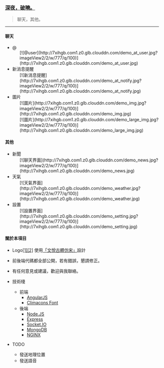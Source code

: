 ### [深夜，破曉。](http://sypx.codingapp.com/)
> 聊天，其他。

***

#### 聊天
- @
    <ol>
        [![@user](http://7xihgb.com1.z0.glb.clouddn.com/demo_at_user.jpg?imageView2/2/w/777/q/100)](http://7xihgb.com1.z0.glb.clouddn.com/demo_at_user.jpg)
    </ol>
- 新消息提醒
    <ol>
        [![新消息提醒](http://7xihgb.com1.z0.glb.clouddn.com/demo_at_notify.jpg?imageView2/2/w/777/q/100)](http://7xihgb.com1.z0.glb.clouddn.com/demo_at_notify.jpg)
    </ol>
- 圖片
    <ol>
        [![圖片](http://7xihgb.com1.z0.glb.clouddn.com/demo_img.jpg?imageView2/2/w/777/q/100)](http://7xihgb.com1.z0.glb.clouddn.com/demo_img.jpg)
    </ol>
    <ol>
        [![圖片](http://7xihgb.com1.z0.glb.clouddn.com/demo_large_img.jpg?imageView2/2/w/777/q/100)](http://7xihgb.com1.z0.glb.clouddn.com/demo_large_img.jpg)
    </ol>

#### 其他
- 新聞 
    <ol>
        [![聊天界面](http://7xihgb.com1.z0.glb.clouddn.com/demo_news.jpg?imageView2/2/w/777/q/100)](http://7xihgb.com1.z0.glb.clouddn.com/demo_news.jpg)
    </ol>
- 天氣
    <ol>
        [![天氣界面](http://7xihgb.com1.z0.glb.clouddn.com/demo_weather.jpg?imageView2/2/w/777/q/100)](http://7xihgb.com1.z0.glb.clouddn.com/demo_weather.jpg)
    </ol>
- 設置
    <ol>
        [![設置界面](http://7xihgb.com1.z0.glb.clouddn.com/demo_setting.jpg?imageView2/2/w/777/q/100)](http://7xihgb.com1.z0.glb.clouddn.com/demo_setting.jpg)     </ol>

#### 關於本項目
- Logo[\[1\]](http://7xihgb.com1.z0.glb.clouddn.com/img/logo.svg)[\[2\]](http://7xihgb.com1.z0.glb.clouddn.com/img/favicon_v2.png) 使用[「文悅古體仿宋」](http://wytype.com/typeface/WyueGutiFangsong/)設計

- 前後端代碼都全部公開，若有錯誤，懇請修正。

- 有任何意見或建議，歡迎與我聯絡。

- 技術棧
    - 前端
        - [AngularJS](https://angularjs.org/)
        - [Climacons Font](http://adamwhitcroft.com/climacons/)
    - 後端
        - [Node.JS](https://nodejs.org/)
        - [Express](http://expressjs.com/)
        - [Socket.IO](http://socket.io/)
        - [MongoDB](http://mongoosejs.com/)
        - [NGINX](http://nginx.org/)
- TODO
    - 發送地理位置
    - 發送語音